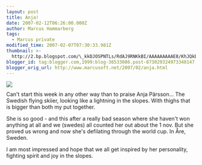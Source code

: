 ```yaml
---
layout: post
title: Anja!
date: 2007-02-12T06:26:00.000Z
author: Marcus Hammarberg
tags:
  - Marcus private
modified_time: 2007-02-07T07:30:33.981Z
thumbnail: >-
  http://2.bp.blogspot.com/\_kkDJOSPNTLs/RdAJ9RNKkBI/AAAAAAAAAE8/KhJQkbcaz4U/s72-c/anja.jpg
blogger_id: tag:blogger.com,1999:blog-36533086.post-873029324973348147
blogger_orig_url: http://www.marcusoft.net/2007/02/anja.html
---
```



[<img
src="http://2.bp.blogspot.com/_kkDJOSPNTLs/RdAJ9RNKkBI/AAAAAAAAAE8/KhJQkbcaz4U/s400/anja.jpg"
id="BLOGGER_PHOTO_ID_5030531731968135186"
style="DISPLAY: block; MARGIN: 0px auto 10px; CURSOR: hand; TEXT-ALIGN: center"
data-border="0" />](http://2.bp.blogspot.com/_kkDJOSPNTLs/RdAJ9RNKkBI/AAAAAAAAAE8/KhJQkbcaz4U/s1600-h/anja.jpg)
Can't start this week in any other way than to praise Anja Pärsson...
The Swedish flying skiier, looking like a lightning in the slopes. With
thighs that is bigger than both my put together.

She is so good - and this after a really bad season where she haven't
won anything at all and we (swedes) all counted her out about the 1 nov.
But she proved us wrong and now she's defilating through the world cup.
In Åre, Sweden.

I am most impressed and hope that we all get inspired by her
personality, fighting spirit and joy in the slopes.
